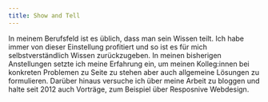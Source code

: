 ```yaml
---
title: Show and Tell
---
```

In meinem Berufsfeld ist es üblich, dass man sein Wissen teilt. Ich habe immer von dieser Einstellung profitiert und so ist es für mich selbstverständlich Wissen zurückzugeben. In meinen bisherigen Anstellungen setzte ich meine Erfahrung ein, um meinen Kolleg:innen bei konkreten Problemen zu Seite zu stehen aber auch allgemeine Lösungen zu formulieren. Darüber hinaus versuche ich über meine Arbeit zu bloggen und halte seit 2012 auch Vorträge, zum Beispiel über Resposnive Webdesign.